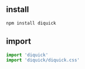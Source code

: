 ## install

``` bash
npm install diquick
```

## import

``` javascript
import 'diquick'
import 'diquick/diquick.css'
```